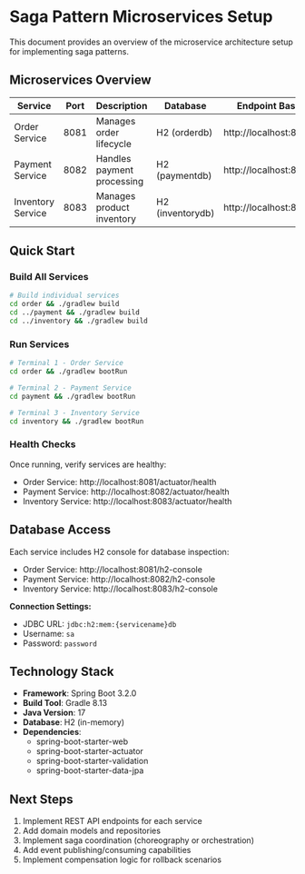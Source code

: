 # Saga Pattern Microservices Setup

This document provides an overview of the microservice architecture setup for implementing saga patterns.

## Microservices Overview

| Service | Port | Description | Database | Endpoint Base |
|---------|------|-------------|----------|---------------|
| Order Service | 8081 | Manages order lifecycle | H2 (orderdb) | http://localhost:8081 |
| Payment Service | 8082 | Handles payment processing | H2 (paymentdb) | http://localhost:8082 |
| Inventory Service | 8083 | Manages product inventory | H2 (inventorydb) | http://localhost:8083 |

## Quick Start

### Build All Services
```bash
# Build individual services
cd order && ./gradlew build
cd ../payment && ./gradlew build  
cd ../inventory && ./gradlew build
```

### Run Services
```bash
# Terminal 1 - Order Service
cd order && ./gradlew bootRun

# Terminal 2 - Payment Service  
cd payment && ./gradlew bootRun

# Terminal 3 - Inventory Service
cd inventory && ./gradlew bootRun

```

### Health Checks
Once running, verify services are healthy:
- Order Service: http://localhost:8081/actuator/health
- Payment Service: http://localhost:8082/actuator/health
- Inventory Service: http://localhost:8083/actuator/health

## Database Access
Each service includes H2 console for database inspection:
- Order Service: http://localhost:8081/h2-console
- Payment Service: http://localhost:8082/h2-console
- Inventory Service: http://localhost:8083/h2-console

**Connection Settings:**
- JDBC URL: `jdbc:h2:mem:{servicename}db`
- Username: `sa`
- Password: `password`

## Technology Stack
- **Framework**: Spring Boot 3.2.0
- **Build Tool**: Gradle 8.13
- **Java Version**: 17
- **Database**: H2 (in-memory)
- **Dependencies**:
  - spring-boot-starter-web
  - spring-boot-starter-actuator
  - spring-boot-starter-validation
  - spring-boot-starter-data-jpa

## Next Steps
1. Implement REST API endpoints for each service
2. Add domain models and repositories
3. Implement saga coordination (choreography or orchestration)
4. Add event publishing/consuming capabilities
5. Implement compensation logic for rollback scenarios